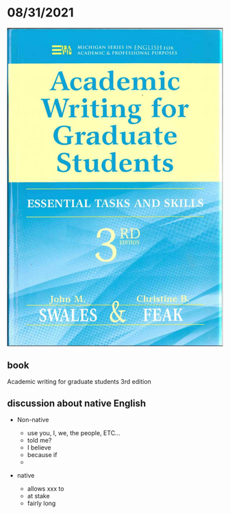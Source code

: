 # 08/31/2021

![image-20210830183444599](Readme.assets/image-20210830183444599.png)

## book

Academic writing for graduate students 3rd edition



## discussion about native English

- Non-native
  - use you, I, we, the people, ETC...
  - told me?
  - I believe
  - because if
  - 

- native
  - allows xxx to
  - at stake
  - fairly long
